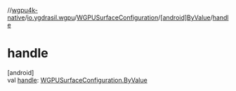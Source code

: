//[wgpu4k-native](../../../../index.md)/[io.ygdrasil.wgpu](../../index.md)/[WGPUSurfaceConfiguration](../index.md)/[[android]ByValue](index.md)/[handle](handle.md)

# handle

[android]\
val [handle](handle.md): [WGPUSurfaceConfiguration.ByValue](../../../io.ygdrasil.wgpu.android/-w-g-p-u-surface-configuration/-by-value/index.md)